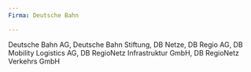 ```yaml
---
Firma: Deutsche Bahn

---
```

Deutsche Bahn AG, Deutsche Bahn Stiftung, DB Netze, DB Regio AG, DB Mobility Logistics AG, DB RegioNetz Infrastruktur GmbH, DB RegioNetz Verkehrs GmbH
